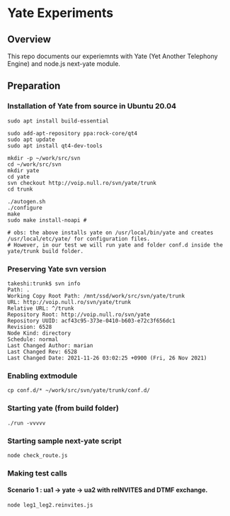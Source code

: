 # Yate Experiments

## Overview

This repo documents our experiemnts with Yate (Yet Another Telephony Engine) and node.js next-yate module.

## Preparation

### Installation of Yate from source in Ubuntu 20.04
```
sudo apt install build-essential

sudo add-apt-repository ppa:rock-core/qt4
sudo apt update
sudo apt install qt4-dev-tools
 
mkdir -p ~/work/src/svn
cd ~/work/src/svn
mkdir yate
cd yate
svn checkout http://voip.null.ro/svn/yate/trunk
cd trunk

./autogen.sh 
./configure
make
sudo make install-noapi #

# obs: the above installs yate on /usr/local/bin/yate and creates /usr/local/etc/yate/ for configuration files.
# However, in our test we will run yate and folder conf.d inside the yate/trunk build folder.
```
### Preserving Yate svn version
```
takeshi:trunk$ svn info
Path: .
Working Copy Root Path: /mnt/ssd/work/src/svn/yate/trunk
URL: http://voip.null.ro/svn/yate/trunk
Relative URL: ^/trunk
Repository Root: http://voip.null.ro/svn/yate
Repository UUID: acf43c95-373e-0410-b603-e72c3f656dc1
Revision: 6528
Node Kind: directory
Schedule: normal
Last Changed Author: marian
Last Changed Rev: 6528
Last Changed Date: 2021-11-26 03:02:25 +0900 (Fri, 26 Nov 2021)
```

### Enabling extmodule
```
cp conf.d/* ~/work/src/svn/yate/trunk/conf.d/
```

### Starting yate (from build folder)
```
./run -vvvvv
```

### Starting sample next-yate script
```
node check_route.js
```

### Making test calls

#### Scenario 1 : ua1 -> yate -> ua2 with reINVITES and DTMF exchange.
```
node leg1_leg2.reinvites.js
```
